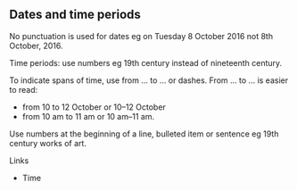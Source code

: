 ---
---
## Dates and time periods


No punctuation is used for dates eg on Tuesday 8 October 2016 not 8th October, 2016.

Time periods: use numbers eg 19th century instead of nineteenth century.

To indicate spans of time, use from … to … or dashes. From … to … is easier to read:

- from 10 to 12 October or 10–12 October
- from 10 am to 11 am or 10 am–11 am.

Use numbers at the beginning of a line, bulleted item or sentence eg 19th century works of art. 

Links
- Time


